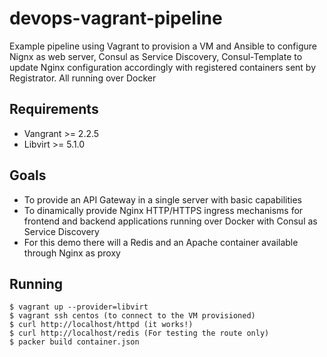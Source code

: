 # devops-vagrant-pipeline
Example pipeline using Vagrant to provision a VM and Ansible to configure Nignx as web server, Consul as Service Discovery, Consul-Template to update Nginx configuration accordingly with registered containers sent by Registrator. All running over Docker

## Requirements
- Vangrant >= 2.2.5
- Libvirt >= 5.1.0

## Goals
- To provide an API Gateway in a single server with basic capabilities
- To dinamically provide Nginx HTTP/HTTPS ingress mechanisms for frontend and backend applications running over Docker with Consul as Service Discovery
- For this demo there will a Redis and an Apache container available through Nginx as proxy

## Running
```
$ vagrant up --provider=libvirt
$ vagrant ssh centos (to connect to the VM provisioned)
$ curl http://localhost/httpd (it works!)
$ curl http://localhost/redis (For testing the route only)
$ packer build container.json
```
